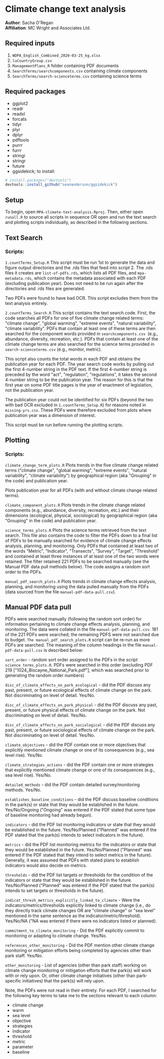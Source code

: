 # Climate change text analysis

**Author**: Sacha O'Regan\
**Affiliation**: MC Wright and Associates Ltd.

## Required inputs

1. `WDPA_English_Combined_2020-03-25_kg.xlsx`
2. `luCountryGroup.csv` 
3. `ManagementPlans_R` folder containing PDF documents
4. `SearchTerms/searchcomponents.csv` containing climate components
5. `SearchTerms/search-scienceterms.csv` containing science terms

## Required packages

* ggplot2
* readr
* readxl
* forcats
* tidyr
* plyr
* dplyr
* pdftools
* purrr
* furrr
* stringi
* stringr
* future
* ggsidekick; to install:

```r
# install.packages("devtools")
devtools::install_github("seananderson/ggsidekick")
```
## Setup
To begin, open `MPA-climate-text-analysis.Rproj`. Then, either open `runall.R` to source all scripts in sequence OR open and run the text search and plotting scripts individually, as described in the following sections. 

## Text Search 
### Scripts:

`1.countTerms_Setup.R`
This script must be run 1st to generate the data and figure output directories and the .rds files that feed into script 2. The .rds files it creates are `list-of-pdfs.rds`, which lists all PDF files, and `mpa-metadata.rds`, which contains the metadata associated with each PDF (excluding publication year). Does not need to be run again after the directories and .rds files are generated. 

Two PDFs were found to have bad OCR. This script excludes them from the text analysis entirely.

`2.countTerms_Search.R`
This script contains the text search code. First, the code searches all PDFs for one of five climate change related terms: "climate change", "global warming", "extreme events", "natural variability", "climate variability". PDFs that contain at least one of these terms are then searched for the component words provided in `searchcomponents.csv `(e.g., abundance, diversity, recreation, etc.). PDFs that contain at least one of the climate change terms are also searched for the science terms provided in `search-scienceterms.csv` (e.g., monitor, metric). 

This script also counts the total words in each PDF and obtains the publication year for each PDF. The year search code works by pulling out the first 4-number string in the PDF text. If the first 4-number string is preceded by the word "act", "regulation", "regulations", it takes the second 4-number string to be the publication year. The reason for this is that the first year on some PDF title pages is the year of enactment of legislation, not the publication year. 

The publication year could not be identified for six PDFs (beyond the two with bad OCR excluded in `1.countTerms_Setup.R`) for reasons noted in `missing-yrs.csv`. These PDFs were therefore excluded from plots where publication year was a dimension of interest. 

This script must be run before running the plotting scripts.

## Plotting
### Scripts:

`climate_change_term_plots.R`
Plots trends in the five climate change related terms ("climate change", "global warming", "extreme events", "natural variability", "climate variability") by geographical region (aka "Grouping" in the code) and publication year.

Plots publication year for all PDFs (with and without climate change related terms).

`climate_component_plots.R`
Plots trends in the climate change related components (e.g., abundance, diversity, recreation, etc.) and their dimensions (ecological, physical, sociological) by geographical region (aka "Grouping" in the code) and publication year.

`science_terms_plots.R`
Plots the science terms retrieved from the text search. This file also contains the code to filter the PDFs down to a final list of PDFs to be manually searched for evidence of climate change effects analysis, planning, and monitoring. Only PDFs that contained at least two of the words "Metric", "Indicator", "Transects", "Survey", "Target", "Threshold" and contained at least three instances of at least one of the two words were retained. The filter retained 221 PDFs to be searched manually (see the Manual PDF data pull methods below). The code assigns a random sort order to the PDFs.

`manual_pdf_search_plots.R`
Plots trends in climate change effects analysis, planning, and monitoring using the data pulled manually from the PDFs (data sourced from the file `manual-pdf-data-pull.csv`). 

## Manual PDF data pull
PDFs were searched manually (following the random sort order) for information pertaining to climate change effects analysis, planning, and monitoring. The data were collated in the file `manual-pdf-data-pull.csv`. 181 of the 221 PDFs were searched; the remaining PDFS were not searched due to budget. `The manual_pdf_search_plots.R` script can be re-run as more PDFs are searched. The meaning of the column headings in the file `manual-pdf-data-pull.csv` is described below:

`sort_order` - random sort order assigned to the PDFs in the script `science_terms_plots.R`. PDFs were searched in this order (excluding PDF 219 ["1024_Biscayne_National_Park.pdf"], which was searched prior to generating the random order numbers)

`disc_of_climate_effects_on_park_ecological` - did the PDF discuss any past, present, or future ecological effects of climate change on the park. Not discriminating on level of detail. Yes/No.

`disc_of_climate_effects_on_park_physical` -  did the PDF discuss any past, present, or future physical effects of climate change on the park. Not discriminating on level of detail. Yes/No.

`disc_of_climate_effects_on_park_sociological`	-  did the PDF discuss any past, present, or future sociological effects of climate change on the park. Not discriminating on level of detail. Yes/No.

`climate_objectives`	- did the PDF contain one or more objectives that explicitly mentioned climate change or one of its consequences (e.g., sea level rise). Yes/No.

`climate_strategies_actions`	- did the PDF contain one or more strategies that explicitly mentioned climate change or one of its consequences (e.g., sea level rise). Yes/No.

`detailed_methods`	- did the PDF contain detailed survey/monitoring methods. Yes/No.

`establishes_baseline_conditions`	- did the PDF discuss baseline conditions in the park(s) or state that they would be established in the future. Yes/No/Ongoing ("Ongoing" was entered if the PDF stated that some type of baseline monitoring had already begun).

`indicators`	- did the PDF list monitoring indicators or state that they would be established in the future. Yes/No/Planned ("Planned" was entered if the PDF stated that the park(s) intends to select indicators in the future).

`metrics`	- did the PDF list monitoring metrics for the indicators or state that they would be established in the future. Yes/No/Planned ("Planned" was entered if the PDF stated that they intend to select metrics in the future). Generally, it was assumed that PDFs with stated plans to establish indicators would also decide on metrics. 

`thresholds`	- did the PDF list targets or thresholds for the condition of the indicators or state that they would be established in the future. Yes/No/Planned ("Planned" was entered if the PDF stated that the park(s) intends to set targets or thresholds in the future).

`indicat_thresh_metrics_explicitly_linked_to_climate`	- Were the indicators/metrics/thresholds explicitly linked to climate change (i.e., do they directly track climate changes OR are "climate change" or "sea level" mentioned in the same sentence as the indicator/metric/threshold). Yes/No/NA ("NA was entered if there were no indicators listed or planned).

`commitment_to_climate_monitoring` - Did the PDF explicitly commit to monitoring or adapting to climate change. Yes/No.

`references_other_monitoring`	- Did the PDF mention other climate change monitoring or mitigation efforts being completed by agencies other than park staff. Yes/No.

`other_monitoring` - List of agencies (other than park staff) working on climate change monitoring or mitigation efforts that the park(s) will work with or rely upon. Or, other climate change initiatives (other than park-specific initiatives) that the park(s) will rely upon.

Note, the PDFs were not read in their entirety. For each PDF, I searched for the following key terms to take me to the sections relevant to each column: 

* climate change
* warm
* sea level
* objective
* strategies
* indicator
* threshold
* metric
* parameter
* baseline        
